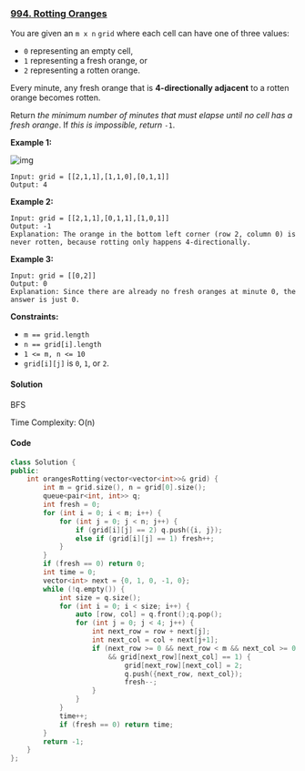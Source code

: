 ### [994. Rotting Oranges](https://leetcode.com/problems/rotting-oranges/)

You are given an `m x n` `grid` where each cell can have one of three values:

- `0` representing an empty cell,
- `1` representing a fresh orange, or
- `2` representing a rotten orange.

Every minute, any fresh orange that is **4-directionally adjacent** to a rotten orange becomes rotten.

Return *the minimum number of minutes that must elapse until no cell has a fresh orange*. If *this is impossible, return* `-1`.

 

**Example 1:**

![img](https://assets.leetcode.com/uploads/2019/02/16/oranges.png)

```
Input: grid = [[2,1,1],[1,1,0],[0,1,1]]
Output: 4
```

**Example 2:**

```
Input: grid = [[2,1,1],[0,1,1],[1,0,1]]
Output: -1
Explanation: The orange in the bottom left corner (row 2, column 0) is never rotten, because rotting only happens 4-directionally.
```

**Example 3:**

```
Input: grid = [[0,2]]
Output: 0
Explanation: Since there are already no fresh oranges at minute 0, the answer is just 0.
```

 

**Constraints:**

- `m == grid.length`
- `n == grid[i].length`
- `1 <= m, n <= 10`
- `grid[i][j]` is `0`, `1`, or `2`.

#### Solution

BFS

Time Complexity: O(n)

#### Code

```c++
class Solution {
public:
    int orangesRotting(vector<vector<int>>& grid) {
        int m = grid.size(), n = grid[0].size();
        queue<pair<int, int>> q;
        int fresh = 0;
        for (int i = 0; i < m; i++) {
            for (int j = 0; j < n; j++) {
                if (grid[i][j] == 2) q.push({i, j});
                else if (grid[i][j] == 1) fresh++;
            }
        }
        if (fresh == 0) return 0;
        int time = 0;
        vector<int> next = {0, 1, 0, -1, 0};
        while (!q.empty()) {
            int size = q.size();
            for (int i = 0; i < size; i++) {
                auto [row, col] = q.front();q.pop();
                for (int j = 0; j < 4; j++) {
                    int next_row = row + next[j];
                    int next_col = col + next[j+1];
                    if (next_row >= 0 && next_row < m && next_col >= 0 && next_col < n 
                        && grid[next_row][next_col] == 1) {
                            grid[next_row][next_col] = 2;
                            q.push({next_row, next_col});
                            fresh--;
                    }
                }
            }
            time++;
            if (fresh == 0) return time;
        }
        return -1;
    }
};
```



